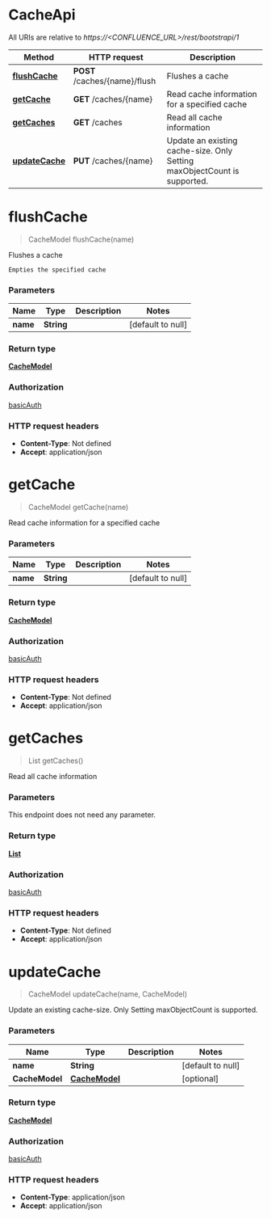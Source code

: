 # CacheApi

All URIs are relative to *https://&lt;CONFLUENCE_URL&gt;/rest/bootstrapi/1*

| Method | HTTP request | Description |
|------------- | ------------- | -------------|
| [**flushCache**](CacheApi.md#flushCache) | **POST** /caches/{name}/flush | Flushes a cache |
| [**getCache**](CacheApi.md#getCache) | **GET** /caches/{name} | Read cache information for a specified cache |
| [**getCaches**](CacheApi.md#getCaches) | **GET** /caches | Read all cache information |
| [**updateCache**](CacheApi.md#updateCache) | **PUT** /caches/{name} | Update an existing cache-size. Only Setting maxObjectCount is supported. |


<a name="flushCache"></a>
# **flushCache**
> CacheModel flushCache(name)

Flushes a cache

    Empties the specified cache

### Parameters

|Name | Type | Description  | Notes |
|------------- | ------------- | ------------- | -------------|
| **name** | **String**|  | [default to null] |

### Return type

[**CacheModel**](../Models/CacheModel.md)

### Authorization

[basicAuth](../README.md#basicAuth)

### HTTP request headers

- **Content-Type**: Not defined
- **Accept**: application/json

<a name="getCache"></a>
# **getCache**
> CacheModel getCache(name)

Read cache information for a specified cache

### Parameters

|Name | Type | Description  | Notes |
|------------- | ------------- | ------------- | -------------|
| **name** | **String**|  | [default to null] |

### Return type

[**CacheModel**](../Models/CacheModel.md)

### Authorization

[basicAuth](../README.md#basicAuth)

### HTTP request headers

- **Content-Type**: Not defined
- **Accept**: application/json

<a name="getCaches"></a>
# **getCaches**
> List getCaches()

Read all cache information

### Parameters
This endpoint does not need any parameter.

### Return type

[**List**](../Models/CacheModel.md)

### Authorization

[basicAuth](../README.md#basicAuth)

### HTTP request headers

- **Content-Type**: Not defined
- **Accept**: application/json

<a name="updateCache"></a>
# **updateCache**
> CacheModel updateCache(name, CacheModel)

Update an existing cache-size. Only Setting maxObjectCount is supported.

### Parameters

|Name | Type | Description  | Notes |
|------------- | ------------- | ------------- | -------------|
| **name** | **String**|  | [default to null] |
| **CacheModel** | [**CacheModel**](../Models/CacheModel.md)|  | [optional] |

### Return type

[**CacheModel**](../Models/CacheModel.md)

### Authorization

[basicAuth](../README.md#basicAuth)

### HTTP request headers

- **Content-Type**: application/json
- **Accept**: application/json

